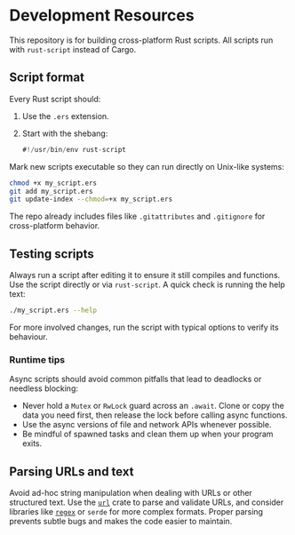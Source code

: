 # Development Resources

This repository is for building cross-platform Rust scripts. All scripts run with `rust-script` instead of Cargo.

## Script format

Every Rust script should:

1. Use the `.ers` extension.
2. Start with the shebang:

   ```rust
   #!/usr/bin/env rust-script
   ```

Mark new scripts executable so they can run directly on Unix-like systems:

```bash
chmod +x my_script.ers
git add my_script.ers
git update-index --chmod=+x my_script.ers
```

The repo already includes files like `.gitattributes` and `.gitignore` for cross-platform behavior.

## Testing scripts

Always run a script after editing it to ensure it still compiles and functions.
Use the script directly or via `rust-script`. A quick check is running the help
text:

```bash
./my_script.ers --help
```

For more involved changes, run the script with typical options to verify its
behaviour.

### Runtime tips

Async scripts should avoid common pitfalls that lead to deadlocks or needless
blocking:

* Never hold a `Mutex` or `RwLock` guard across an `.await`. Clone or copy the
  data you need first, then release the lock before calling async functions.
* Use the async versions of file and network APIs whenever possible.
* Be mindful of spawned tasks and clean them up when your program exits.

## Parsing URLs and text

Avoid ad-hoc string manipulation when dealing with URLs or other structured
text. Use the [`url`](https://docs.rs/url) crate to parse and validate URLs, and
consider libraries like [`regex`](https://docs.rs/regex) or `serde` for more
complex formats. Proper parsing prevents subtle bugs and makes the code easier
to maintain.
